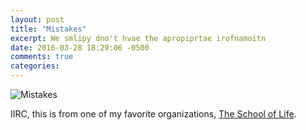 ```yaml
---
layout: post
title: "Mistakes"
excerpt: We smlipy dno't hvae the apropiprtae irofnamoitn
date: 2016-03-28 18:29:06 -0500
comments: true
categories: 
---
```


![Mistakes]({{site.baseurl}}/assets/2016/03/calm-5resized.jpg)

IIRC, this is from one of my favorite organizations, [The School of Life](http://www.theschooloflife.com/). 